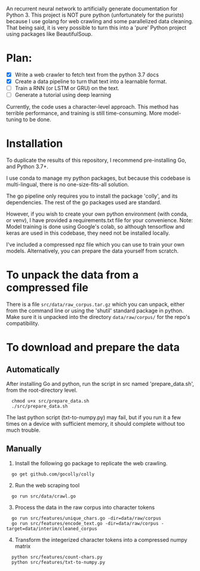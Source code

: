 An recurrent neural network to artificially generate documentation for Python 3.
This project is NOT pure python (unfortunately for the purists) because I use golang
for web crawling and some parallelized data cleaning. That being said, it is
very possible to turn this into a 'pure' Python project using packages like BeautifulSoup.

# Plan:
- [x] Write a web crawler to fetch text from the python 3.7 docs
- [x] Create a data pipeline to turn that text into a learnable format.
- [ ] Train a RNN (or LSTM or GRU) on the text.
- [ ] Generate a tutorial using deep learning

Currently, the code uses a character-level approach. This method has terrible
performance, and training is still time-consuming. More model-tuning to be done.

# Installation
To duplicate the results of this repository, I recommend pre-installing Go,
and Python 3.7+.

I use conda to manage my python packages, but because this
codebase is multi-lingual, there is no one-size-fits-all solution.

The go pipeline only requires you to install the package 'colly',
and its dependencies. The rest of the go packages used are standard.

However, if you wish to create your own python environment (with conda, or venv),
I have provided a requirements.txt file for your convenience.
Note: Model training is done using Google's colab, so although tensorflow and keras
are used in this codebase, they need not be installed locally.

I've included a compressed npz file which you can use to train your own models.
Alternatively, you can prepare the data yourself from scratch.

# To unpack the data from a compressed file

There is a file `src/data/raw_corpus.tar.gz` which you can unpack, either from
the command line or using the 'shutil' standard package in python. Make sure it
is unpacked into the directory `data/raw/corpus/` for the repo's compatibility.

# To download and prepare the data
## Automatically
After installing Go and python, run the script in src named 'prepare_data.sh',
from the root-directory level.
```
  chmod u+x src/prepare_data.sh
  ./src/prepare_data.sh
```
The last python script (txt-to-numpy.py) may fail, but if you run it a few times
on a device with sufficient memory, it should complete without too much trouble.

## Manually
1. Install the following go package to replicate the web crawling.
```
  go get github.com/gocolly/colly
```
2. Run the web scraping tool
```
  go run src/data/crawl.go
```
3. Process the data in the raw corpus into character tokens
```
  go run src/features/unique_chars.go -dir=data/raw/corpus
  go run src/features/encode_text.go -dir=data/raw/corpus -target=data/interim/cleaned_corpus
```
4. Transform the integerized character tokens into a compressed numpy matrix
```
  python src/features/count-chars.py
  python src/features/txt-to-numpy.py
```
